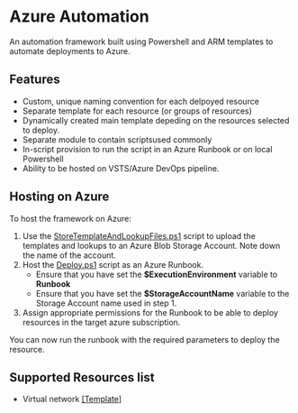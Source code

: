 # Azure Automation
An automation framework built using Powershell and ARM templates to automate deployments to Azure.

## Features
- Custom, unique naming convention for each delpoyed resource
- Separate template for each resource (or groups of resources)
- Dynamically created main template depeding on the resources selected to deploy.
- Separate module to contain scriptsused commonly
- In-script provision to run the script in an Azure Runbook or on local Powershell
- Ability to be hosted on VSTS/Azure DevOps pipeline.

## Hosting on Azure
To host the framework on Azure:
1. Use the [StoreTemplateAndLookupFiles.ps1](https://github.com/pdhimate/Azure-Automation/blob/master/AzureAutomation/Scripts/Local/StoreTemplateAndLookupFiles.ps1) script to upload the templates and lookups to an Azure Blob Storage Account. Note down the name of the account.
2. Host the [Deploy.ps1](https://github.com/pdhimate/Azure-Automation/blob/master/AzureAutomation/Scripts/Deploy.ps1) script as an Azure Runbook. 
    * Ensure that you have set the **$ExecutionEnvironment** variable to **Runbook**
    * Ensure that you have set the **$StorageAccountName** variable to the Storage Account name used in step 1.
3. Assign appropriate permissions for the Runbook to be able to deploy resources in the target azure subscription. 

You can now run the runbook with the required parameters to deploy the resource.

## Supported Resources list
- Virtual network [[Template]](https://github.com/pdhimate/Azure-Automation/blob/master/AzureAutomation/Templates/nested/vnet/template.json)
